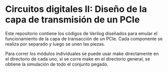 # Circuitos digitales II: Diseño de la capa de transmisión de un PCIe

Este repositorio contiene los códigos de Verilog diseñados para emular el funcionamiento de la capa de transacción de un PCIe. Cada componente se realiza por separado y luego se unen las piezas. 


Para correr los módulos individuales se puede usar make directamente en el directorio de cada uno, si se corre make en el directorio general, se obtiene la simulación de todo el conjunto pegado.
